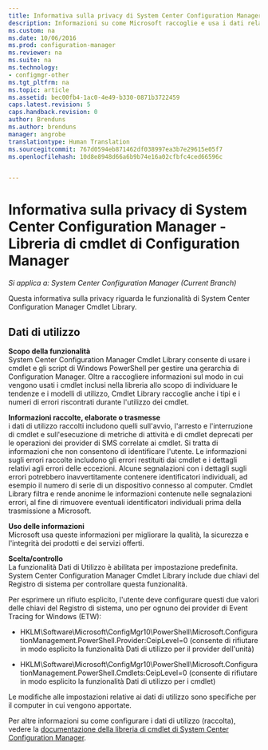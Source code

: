 ```yaml
---
title: Informativa sulla privacy di System Center Configuration Manager - Libreria di cmdlet di Configuration Manager | Microsoft Docs
description: Informazioni su come Microsoft raccoglie e usa i dati relativi alla libreria di cmdlet di System Center Configuration Manager.
ms.custom: na
ms.date: 10/06/2016
ms.prod: configuration-manager
ms.reviewer: na
ms.suite: na
ms.technology:
- configmgr-other
ms.tgt_pltfrm: na
ms.topic: article
ms.assetid: bec00fb4-1ac0-4e49-b330-0871b3722459
caps.latest.revision: 5
caps.handback.revision: 0
author: Brenduns
ms.author: brenduns
manager: angrobe
translationtype: Human Translation
ms.sourcegitcommit: 767d0594eb871462df038997ea3b7e29615e05f7
ms.openlocfilehash: 10d8e8948d66a6b9b74e16a02cfbfc4ced66596c


---
```

# <a name="system-center-configuration-manager-privacy-statement---configuration-manager-cmdlet-library"></a>Informativa sulla privacy di System Center Configuration Manager - Libreria di cmdlet di Configuration Manager

*Si applica a: System Center Configuration Manager (Current Branch)*

Questa informativa sulla privacy riguarda le funzionalità di System Center Configuration Manager Cmdlet Library.  

## <a name="usage-data"></a>Dati di utilizzo  
 **Scopo della funzionalità**   
System Center Configuration Manager Cmdlet Library consente di usare i cmdlet e gli script di Windows PowerShell per gestire una gerarchia di Configuration Manager. Oltre a raccogliere informazioni sul modo in cui vengono usati i cmdlet inclusi nella libreria allo scopo di individuare le tendenze e i modelli di utilizzo,  Cmdlet Library raccoglie anche i tipi e i numeri di errori riscontrati durante l'utilizzo dei cmdlet.  

 **Informazioni raccolte, elaborate o trasmesse**   
i dati di utilizzo raccolti includono quelli sull'avvio, l'arresto e l'interruzione di cmdlet e sull'esecuzione di metriche di attività e di cmdlet deprecati per le operazioni dei provider di SMS correlate ai cmdlet. Si tratta di informazioni che non consentono di identificare l'utente.  Le informazioni sugli errori raccolte includono gli errori restituiti dai cmdlet e i dettagli relativi agli errori delle eccezioni. Alcune segnalazioni con i dettagli sugli errori potrebbero inavvertitamente contenere identificatori individuali, ad esempio il numero di serie di un dispositivo connesso al computer. Cmdlet Library filtra e rende anonime le informazioni contenute nelle segnalazioni errori, al fine di rimuovere eventuali identificatori individuali prima della trasmissione a Microsoft.  

 **Uso delle informazioni**   
Microsoft usa queste informazioni per migliorare la qualità, la sicurezza e l'integrità dei prodotti e dei servizi offerti.  

 **Scelta/controllo**   
La funzionalità Dati di Utilizzo è abilitata per impostazione predefinita. System Center Configuration Manager Cmdlet Library include due chiavi del Registro di sistema per controllare questa funzionalità.  

 Per esprimere un rifiuto esplicito, l'utente deve configurare questi due valori delle chiavi del Registro di sistema, uno per ognuno dei provider di Event Tracing for Windows (ETW):  

-   HKLM\Software\Microsoft\ConfigMgr10\PowerShell\Microsoft.ConfigurationManagement.PowerShell.Provider:CeipLevel=0 (consente di rifiutare in modo esplicito la funzionalità Dati di utilizzo per il provider dell'unità)  

-   HKLM\Software\Microsoft\ConfigMgr10\PowerShell\Microsoft.ConfigurationManagement.PowerShell.Cmdlets:CeipLevel=0 (consente di rifiutare in modo esplicito la funzionalità Dati di utilizzo per i cmdlet)  

 Le modifiche alle impostazioni relative ai dati di utilizzo sono specifiche per il computer in cui vengono apportate.  

 Per altre informazioni su come configurare i dati di utilizzo (raccolta), vedere la [documentazione della libreria di cmdlet di System Center Configuration Manager](https://technet.microsoft.com/en-us/library/dn958404.aspx).   



<!--HONumber=Dec16_HO3-->


